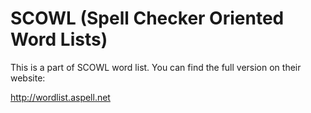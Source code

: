 # SCOWL (Spell Checker Oriented Word Lists)

This is a part of SCOWL word list. You can find the full version on their website:

http://wordlist.aspell.net